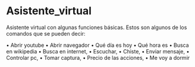 # Asistente_virtual
Asistente virtual con algunas funciones básicas. 
Estos son algunos de los comandos que se pueden decir:

•	Abrir youtube
•	Abrir navegador
•	Qué día es hoy
•	Qué hora es
•	Busca en wikipedia
•	Busca en internet, 
•	Escuchar, 
•	Chiste, 
•	Enviar mensaje, 
•	Controlar pc, 
•	Tomar captura,
•	Precio de las acciones, 
•	Me voy a dormir
